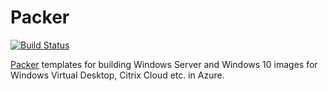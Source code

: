 # Packer

[![Build Status](https://dev.azure.com/stealthpuppyLab/Packer/_apis/build/status/windows10-enterprise-wvd?branchName=main)](https://dev.azure.com/stealthpuppyLab/Packer/_build/latest?definitionId=2&branchName=main)

[Packer](https://www.packer.io/) templates for building Windows Server and Windows 10 images for Windows Virtual Desktop, Citrix Cloud etc. in Azure.
